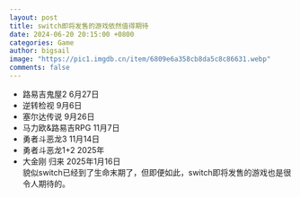 ```yaml
---
layout: post
title: switch即将发售的游戏依然值得期待
date: 2024-06-20 20:15:00 +0800
categories: Game
author: bigsail
image: "https://pic1.imgdb.cn/item/6809e6a358cb8da5c8c86631.webp"
comments: false
---
```

- 路易吉鬼屋2 6月27日
- 逆转检视 9月6日
- 塞尔达传说 9月26日
- 马力欧&路易吉RPG 11月7日
- 勇者斗恶龙3 11月14日
- 勇者斗恶龙1+2 2025年
- 大金刚 归来 2025年1月16日  
貌似switch已经到了生命末期了，但即便如此，switch即将发售的游戏也是很令人期待的。